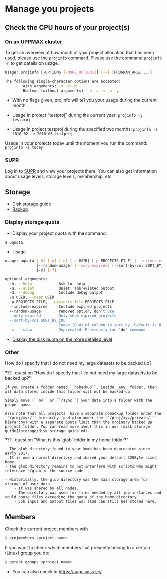 # Manage you projects


## Check the CPU hours of your project(s)

### On an UPPMAX cluster

To get an overview of how much of your project allocation that has been used, please use the ``projinfo`` command. Please use the command ``projinfo -h`` to get details on usage.

```bash
Usage: projinfo [-OPTIONS [-MORE_OPTIONS]] [--] [PROGRAM_ARG1 ...]

The following single-character options are accepted:
        With arguments: -s -e -M
        Boolean (without arguments): -h -q -v -m -y

```

- With no flags given, projinfo will tell you your usage during the current month.

- Usage in project "testproj" during the current year: ``projinfo -y testproj``

- Usage in project testproj during the specified two months: ``projinfo -s 2010-02 -e 2010-03 testproj``

Usage in your projects today until the moment you run the command: ``projinfo -s today``

### SUPR

Log in to [SUPR](https://supr.naiss.se/) and view your projects there. You can also get information about usage levels, storage levels, membership, etc.

## Storage

- [Disk storage guide](storage/disk_storage_guide.md)
- [Backup](backup.md)

### Display storage quota

- Display your project quota with the command:

```console
$ uquota
```

- Usage

```bash
usage: uquota [-h] [-q] [-d] [-u USER] [-p PROJECTS_FILE] [--include-expired]
              [--random-usage] [--only-expired] [--sort-by-col SORT_BY_COL]
              [-s] [-f]

optional arguments:
  -h, --help            Ask for help
  -q, --quiet           Quiet, abbreviated output
  -d, --debug           Include debug output
  -u USER, --user USER
  -p PROJECTS_FILE, --projects-file PROJECTS_FILE
  --include-expired     Include expired projects
  --random-usage        removed option, don't use
  --only-expired        Only show expired projects
  --sort-by-col SORT_BY_COL
                        Index (0-4) of column to sort by. Default is 0.
  -s, --slow            Deprecated. Previously ran 'du' command
```

- [Display the disk quota on the more detailed level](storage/disk_quota_more.md)

### Other

How do I specify that I do not need my large datasets to be backed up?

???- question "How do I specify that I do not need my large datasets to be backed up?"

    If you create a folder named ``nobackup``, inside _any_ folder, then all data stored inside this folder will not be backed-up. 
    
    Simply move (``mv`` or ``rsync``) your data into a folder with the proper name.

    Also note that all projects  have a separate nobackup folder under the ``/proj/xyz/`` hierarchy (and also under the ``/proj/xyz/private/`` hierarchy) with a separate quota limit than the ordinary backed up project folder. You can read more about this in our [disk storage guide](storage/disk_storage_guide.md).

???- question "What is this 'glob' folder in my home folder?"

    - The glob directory found in your home has been deprecated since early 2017.
    - It is now a normal directory and shared your default 32GByte sized home.
    - The glob directory remains to not interfere with scripts who might reference ~/glob in the source code.

    - Historically, the glob directory was the main storage area for storage of user data.
        - It was shared by all nodes.
        - The directory was used for files needed by all job instances and could house files exceeding the quota of the home directory.
        - Job input and output files was (and can still be) stored here.


## Members

Check the current project members with 

```bash
$ projmembers <project-name>
```

If you want to check which members that presently belong to a certain (Linux) group you do:

```bash
$ getent groups <project name>
```

- You can also check in https://supr.naiss.se/
